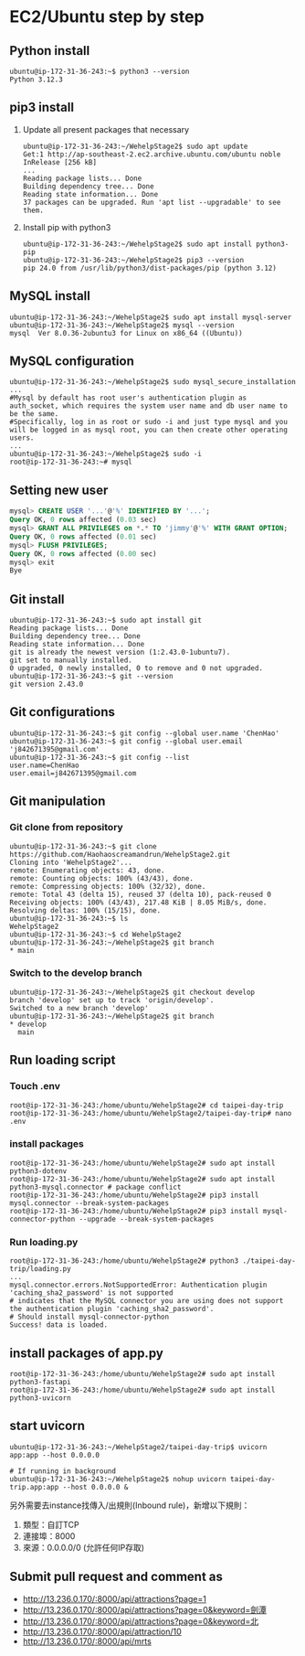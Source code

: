 # EC2/Ubuntu step by step

## Python install

```shell
ubuntu@ip-172-31-36-243:~$ python3 --version
Python 3.12.3
```

## pip3 install

1. Update all present packages that necessary

    ```shell
    ubuntu@ip-172-31-36-243:~/WehelpStage2$ sudo apt update
    Get:1 http://ap-southeast-2.ec2.archive.ubuntu.com/ubuntu noble InRelease [256 kB]
    ...                              
    Reading package lists... Done
    Building dependency tree... Done
    Reading state information... Done
    37 packages can be upgraded. Run 'apt list --upgradable' to see them.
    ```

2. Install pip with python3

    ```shell
    ubuntu@ip-172-31-36-243:~/WehelpStage2$ sudo apt install python3-pip
    ubuntu@ip-172-31-36-243:~/WehelpStage2$ pip3 --version
    pip 24.0 from /usr/lib/python3/dist-packages/pip (python 3.12)
    ```

## MySQL install

```shell
ubuntu@ip-172-31-36-243:~/WehelpStage2$ sudo apt install mysql-server
ubuntu@ip-172-31-36-243:~/WehelpStage2$ mysql --version
mysql  Ver 8.0.36-2ubuntu3 for Linux on x86_64 ((Ubuntu))
```

## MySQL configuration

```shell
ubuntu@ip-172-31-36-243:~/WehelpStage2$ sudo mysql_secure_installation
...
#Mysql by default has root user's authentication plugin as auth_socket, which requires the system user name and db user name to be the same.
#Specifically, log in as root or sudo -i and just type mysql and you will be logged in as mysql root, you can then create other operating users.
...
ubuntu@ip-172-31-36-243:~/WehelpStage2$ sudo -i
root@ip-172-31-36-243:~# mysql
```

## Setting new user

```sql
mysql> CREATE USER '...'@'%' IDENTIFIED BY '...';
Query OK, 0 rows affected (0.03 sec)
mysql> GRANT ALL PRIVILEGES on *.* TO 'jimmy'@'%' WITH GRANT OPTION;
Query OK, 0 rows affected (0.01 sec)
mysql> FLUSH PRIVILEGES;
Query OK, 0 rows affected (0.00 sec)
mysql> exit
Bye
```

## Git install

```shell
ubuntu@ip-172-31-36-243:~$ sudo apt install git
Reading package lists... Done
Building dependency tree... Done
Reading state information... Done
git is already the newest version (1:2.43.0-1ubuntu7).
git set to manually installed.
0 upgraded, 0 newly installed, 0 to remove and 0 not upgraded.
ubuntu@ip-172-31-36-243:~$ git --version
git version 2.43.0
```

## Git configurations

```shell
ubuntu@ip-172-31-36-243:~$ git config --global user.name 'ChenHao'
ubuntu@ip-172-31-36-243:~$ git config --global user.email 'j842671395@gmail.com'
ubuntu@ip-172-31-36-243:~$ git config --list
user.name=ChenHao
user.email=j842671395@gmail.com
```

## Git manipulation

### Git clone from repository

```shell
ubuntu@ip-172-31-36-243:~$ git clone https://github.com/Haohaoscreamandrun/WehelpStage2.git
Cloning into 'WehelpStage2'...
remote: Enumerating objects: 43, done.
remote: Counting objects: 100% (43/43), done.
remote: Compressing objects: 100% (32/32), done.
remote: Total 43 (delta 15), reused 37 (delta 10), pack-reused 0
Receiving objects: 100% (43/43), 217.48 KiB | 8.05 MiB/s, done.
Resolving deltas: 100% (15/15), done.
ubuntu@ip-172-31-36-243:~$ ls
WehelpStage2
ubuntu@ip-172-31-36-243:~$ cd WehelpStage2
ubuntu@ip-172-31-36-243:~/WehelpStage2$ git branch
* main
```

### Switch to the develop branch

```shell
ubuntu@ip-172-31-36-243:~/WehelpStage2$ git checkout develop
branch 'develop' set up to track 'origin/develop'.
Switched to a new branch 'develop'
ubuntu@ip-172-31-36-243:~/WehelpStage2$ git branch
* develop
  main
```

## Run loading script

### Touch .env

```shell
root@ip-172-31-36-243:/home/ubuntu/WehelpStage2# cd taipei-day-trip
root@ip-172-31-36-243:/home/ubuntu/WehelpStage2/taipei-day-trip# nano .env
```

### install packages

```shell
root@ip-172-31-36-243:/home/ubuntu/WehelpStage2# sudo apt install python3-dotenv
root@ip-172-31-36-243:/home/ubuntu/WehelpStage2# sudo apt install python3-mysql.connector # package conflict
root@ip-172-31-36-243:/home/ubuntu/WehelpStage2# pip3 install mysql.connector --break-system-packages
root@ip-172-31-36-243:/home/ubuntu/WehelpStage2# pip3 install mysql-connector-python --upgrade --break-system-packages
```

### Run loading.py

```shell
root@ip-172-31-36-243:/home/ubuntu/WehelpStage2# python3 ./taipei-day-trip/loading.py
...
mysql.connector.errors.NotSupportedError: Authentication plugin 'caching_sha2_password' is not supported
# indicates that the MySQL connector you are using does not support the authentication plugin 'caching_sha2_password'.
# Should install mysql-connector-python
Success! data is loaded.
```

## install packages of app.py

```shell
root@ip-172-31-36-243:/home/ubuntu/WehelpStage2# sudo apt install python3-fastapi
root@ip-172-31-36-243:/home/ubuntu/WehelpStage2# sudo apt install python3-uvicorn
```

## start uvicorn

```shell
ubuntu@ip-172-31-36-243:~/WehelpStage2/taipei-day-trip$ uvicorn app:app --host 0.0.0.0

# If running in background
ubuntu@ip-172-31-36-243:~/WehelpStage2$ nohup uvicorn taipei-day-trip.app:app --host 0.0.0.0 &
```

另外需要去instance找傳入/出規則(Inbound rule)，新增以下規則：

1. 類型：自訂TCP
2. 連接埠：8000
3. 來源：0.0.0.0/0 (允許任何IP存取)

## Submit pull request and comment as

+ <http://13.236.0.170/:8000/api/attractions?page=1>  
+ <http://13.236.0.170/:8000/api/attractions?page=0&keyword=劍潭>  
+ <http://13.236.0.170/:8000/api/attractions?page=0&keyword=北>  
+ <http://13.236.0.170/:8000/api/attraction/10>  
+ <http://13.236.0.170/:8000/api/mrts>
